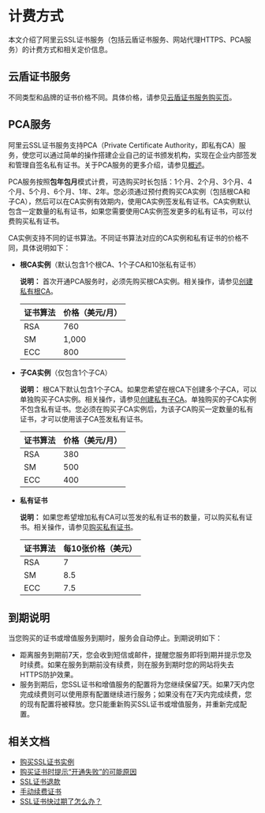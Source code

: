 # 计费方式

本文介绍了阿里云SSL证书服务（包括云盾证书服务、网站代理HTTPS、PCA服务）的计费方式和相关定价信息。

## 云盾证书服务

不同类型和品牌的证书价格不同。具体价格，请参见[云盾证书服务购买页](https://common-buy-intl.aliyun.com/?commodityCode=cas_intl#/buy)。

## PCA服务

阿里云SSL证书服务支持PCA（Private Certificate Authority，即私有CA）服务，使您可以通过简单的操作搭建企业自己的证书颁发机构，实现在企业内部签发和管理自签名私有证书。关于PCA服务的更多介绍，请参见[概述](/intl.zh-CN/私有证书/概述.md)。

PCA服务按照**包年包月**模式计费，可选购买时长包括：1个月、2个月、3个月、4个月、5个月、6个月、1年、2年。您必须通过预付费购买CA实例（包括根CA和子CA），然后可以在CA实例有效期内，使用CA实例签发私有证书。CA实例默认包含一定数量的私有证书，如果您需要使用CA实例签发更多的私有证书，可以付费购买私有证书。

CA实例支持不同的证书算法。不同证书算法对应的CA实例和私有证书的价格不同，具体说明如下：

-   **根CA实例**（默认包含1个根CA、1个子CA和10张私有证书）

    **说明：** 首次开通PCA服务时，必须先购买根CA实例。相关操作，请参见[创建私有根CA](/intl.zh-CN/私有证书/私有CA管理/创建私有CA.md)。

    |证书算法|价格（美元/月）|
    |----|--------|
    |RSA|760|
    |SM|1,000|
    |ECC|800|

-   **子CA实例**（仅包含1个子CA）

    **说明：** 根CA下默认包含1个子CA。如果您希望在根CA下创建多个子CA，可以单独购买子CA实例。相关操作，请参见[创建私有子CA](/intl.zh-CN/私有证书/私有CA管理/创建私有CA.md)。单独购买的子CA实例不包含私有证书。您必须在购买子CA实例后，为该子CA购买一定数量的私有证书，才可以使用该子CA签发私有证书。

    |证书算法|价格（美元/月）|
    |----|--------|
    |RSA|380|
    |SM|500|
    |ECC|400|

-   **私有证书**

    **说明：** 如果您希望增加私有CA可以签发的私有证书的数量，可以购买私有证书。相关操作，请参见[购买私有证书](/intl.zh-CN/私有证书/私有CA管理/创建私有CA.md)。

    |证书算法|每10张价格（美元）|
    |----|----------|
    |RSA|7|
    |SM|8.5|
    |ECC|7.5|


## 到期说明

当您购买的证书或增值服务到期时，服务会自动停止。到期说明如下：

-   距离服务到期前7天，您会收到短信或邮件，提醒您服务即将到期并提示您及时续费。如果在服务到期前没有续费，则在服务到期时您的网站将失去HTTPS防护效果。
-   服务到期后，您SSL证书和增值服务的配置将为您继续保留7天。如果7天内您完成续费则可以使用原有配置继续进行服务；如果没有在7天内完成续费，您的现有配置将被释放。您只能重新购买SSL证书或增值服务，并重新完成配置。

## 相关文档

-   [购买SSL证书实例](/intl.zh-CN/证书购买/购买SSL证书实例.md)
-   [购买证书时提示“开通失败”的可能原因]()
-   [SSL证书退款](/intl.zh-CN/证书退款/SSL证书退款.md)
-   [手动续费证书](/intl.zh-CN/证书续费/手动续费证书.md)
-   [SSL证书快过期了怎么办？]()

